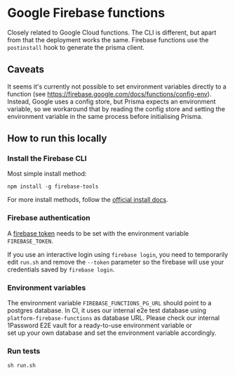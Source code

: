 # Google Firebase functions

Closely related to Google Cloud functions. The CLI is different, but apart from that the deployment works the same. Firebase functions use the `postinstall` hook to generate the prisma client.

## Caveats

It seems it's currently not possible to set environment variables directly to a function (see https://firebase.google.com/docs/functions/config-env). Instead, Google uses a config store, but Prisma expects an environment variable, so we workaround that by reading the config store and setting the environment variable in the same process before initialising Prisma.

## How to run this locally

### Install the Firebase CLI

Most simple install method:

```shell script
npm install -g firebase-tools
```

For more install methods, follow the [official install docs](https://firebase.google.com/docs/cli).

### Firebase authentication

A [firebase token](https://firebase.google.com/docs/cli#cli-ci-systems) needs to be set with the environment variable `FIREBASE_TOKEN`.

If you use an interactive login using `firebase login`, you need to temporarily edit `run.sh` and remove the `--token` parameter so the firebase will use your credentials saved by `firebase login`.

### Environment variables

The environment variable `FIREBASE_FUNCTIONS_PG_URL` should point to a postgres database.
In CI, it uses our internal e2e test database using `platform-firebase-functions` as database URL.
Please check our internal 1Password E2E vault for a ready-to-use environment variable or  
set up your own database and set the environment variable accordingly.

### Run tests

```shell script
sh run.sh
```
